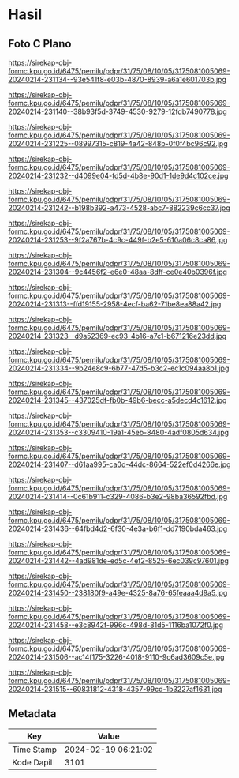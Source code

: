 # Hasil

## Foto C Plano

https://sirekap-obj-formc.kpu.go.id/6475/pemilu/pdpr/31/75/08/10/05/3175081005069-20240214-231134--93e541f8-e03b-4870-8939-a6a1e601703b.jpg

https://sirekap-obj-formc.kpu.go.id/6475/pemilu/pdpr/31/75/08/10/05/3175081005069-20240214-231140--38b93f5d-3749-4530-9279-12fdb7490778.jpg

https://sirekap-obj-formc.kpu.go.id/6475/pemilu/pdpr/31/75/08/10/05/3175081005069-20240214-231225--08997315-c819-4a42-848b-0f0f4bc96c92.jpg

https://sirekap-obj-formc.kpu.go.id/6475/pemilu/pdpr/31/75/08/10/05/3175081005069-20240214-231232--d4099e04-fd5d-4b8e-90d1-1de9d4c102ce.jpg

https://sirekap-obj-formc.kpu.go.id/6475/pemilu/pdpr/31/75/08/10/05/3175081005069-20240214-231242--b198b392-a473-4528-abc7-882239c6cc37.jpg

https://sirekap-obj-formc.kpu.go.id/6475/pemilu/pdpr/31/75/08/10/05/3175081005069-20240214-231253--9f2a767b-4c9c-449f-b2e5-610a06c8ca86.jpg

https://sirekap-obj-formc.kpu.go.id/6475/pemilu/pdpr/31/75/08/10/05/3175081005069-20240214-231304--9c4456f2-e6e0-48aa-8dff-ce0e40b0396f.jpg

https://sirekap-obj-formc.kpu.go.id/6475/pemilu/pdpr/31/75/08/10/05/3175081005069-20240214-231313--ffd19155-2958-4ecf-ba62-71be8ea88a42.jpg

https://sirekap-obj-formc.kpu.go.id/6475/pemilu/pdpr/31/75/08/10/05/3175081005069-20240214-231323--d9a52369-ec93-4b16-a7c1-b671216e23dd.jpg

https://sirekap-obj-formc.kpu.go.id/6475/pemilu/pdpr/31/75/08/10/05/3175081005069-20240214-231334--9b24e8c9-6b77-47d5-b3c2-ec1c094aa8b1.jpg

https://sirekap-obj-formc.kpu.go.id/6475/pemilu/pdpr/31/75/08/10/05/3175081005069-20240214-231345--437025df-fb0b-49b6-becc-a5decd4c1612.jpg

https://sirekap-obj-formc.kpu.go.id/6475/pemilu/pdpr/31/75/08/10/05/3175081005069-20240214-231353--c3309410-19a1-45eb-8480-4adf0805d634.jpg

https://sirekap-obj-formc.kpu.go.id/6475/pemilu/pdpr/31/75/08/10/05/3175081005069-20240214-231407--d61aa995-ca0d-44dc-8664-522ef0d4266e.jpg

https://sirekap-obj-formc.kpu.go.id/6475/pemilu/pdpr/31/75/08/10/05/3175081005069-20240214-231414--0c61b911-c329-4086-b3e2-98ba36592fbd.jpg

https://sirekap-obj-formc.kpu.go.id/6475/pemilu/pdpr/31/75/08/10/05/3175081005069-20240214-231436--64fbd4d2-6f30-4e3a-b6f1-dd7190bda463.jpg

https://sirekap-obj-formc.kpu.go.id/6475/pemilu/pdpr/31/75/08/10/05/3175081005069-20240214-231442--4ad981de-ed5c-4ef2-8525-6ec039c97601.jpg

https://sirekap-obj-formc.kpu.go.id/6475/pemilu/pdpr/31/75/08/10/05/3175081005069-20240214-231450--238180f9-a49e-4325-8a76-65feaaa4d9a5.jpg

https://sirekap-obj-formc.kpu.go.id/6475/pemilu/pdpr/31/75/08/10/05/3175081005069-20240214-231458--e3c8942f-996c-498d-81d5-1116ba1072f0.jpg

https://sirekap-obj-formc.kpu.go.id/6475/pemilu/pdpr/31/75/08/10/05/3175081005069-20240214-231506--ac14f175-3226-4018-9110-9c6ad3609c5e.jpg

https://sirekap-obj-formc.kpu.go.id/6475/pemilu/pdpr/31/75/08/10/05/3175081005069-20240214-231515--60831812-4318-4357-99cd-1b3227af1631.jpg


## Metadata

| Key        | Value               |
| ---------- | ------------------- |
| Time Stamp | 2024-02-19 06:21:02 |
| Kode Dapil | 3101                |



